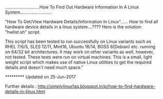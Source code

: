 ............................How To Find Out Hardware Information In A Linux System..........................

"How To Get/View Hardware Details/Information In Linux"...... How to find all hardware device details in a linux system....???? Here is the solution: "hwlist.sh" script.

This script has been tested to run successfully on Linux variants such as RHEL 7/6/5, SLES 12/11, Mint16, Ubuntu 16/14, BOSS 6(Debian) etc. running on 64/32 bit architectures. It may work on other variants as well, however, not tested. These tests were run on virtual machines. This is a small, light weight script which makes use of native Linux utilities to get the required details and doesn't need much space."

*********   Updated on 25-Jun-2017

Further details : http://simplylinuxfaq.blogspot.in/p/how-to-find-hardware-details-in-linux.html


